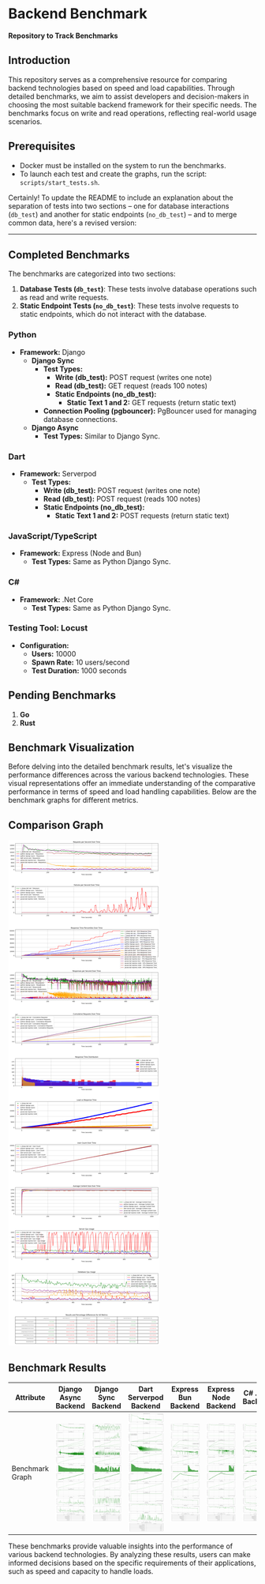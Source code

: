 # Backend Benchmark

**Repository to Track Benchmarks**

## Introduction
This repository serves as a comprehensive resource for comparing backend technologies based on speed and load capabilities. Through detailed benchmarks, we aim to assist developers and decision-makers in choosing the most suitable backend framework for their specific needs. The benchmarks focus on write and read operations, reflecting real-world usage scenarios.

## Prerequisites
- Docker must be installed on the system to run the benchmarks.
- To launch each test and create the graphs, run the script: `scripts/start_tests.sh`.


Certainly! To update the README to include an explanation about the separation of tests into two sections – one for database interactions (`db_test`) and another for static endpoints (`no_db_test`) – and to merge common data, here's a revised version:

---

## Completed Benchmarks

The benchmarks are categorized into two sections:

1. **Database Tests (`db_test`)**: These tests involve database operations such as read and write requests.
2. **Static Endpoint Tests (`no_db_test`)**: These tests involve requests to static endpoints, which do not interact with the database.

### Python
- **Framework:** Django
  - **Django Sync**
    - **Test Types:**
      - **Write (db_test):** POST request (writes one note)
      - **Read (db_test):** GET request (reads 100 notes)
      - **Static Endpoints (no_db_test):**
        - **Static Text 1 and 2:** GET requests (return static text)
    - **Connection Pooling (pgbouncer):** PgBouncer used for managing database connections.
  - **Django Async**
    - **Test Types:** Similar to Django Sync.

### Dart
- **Framework:** Serverpod
  - **Test Types:**
    - **Write (db_test):** POST request (writes one note)
    - **Read (db_test):** POST request (reads 100 notes)
    - **Static Endpoints (no_db_test):**
      - **Static Text 1 and 2:** POST requests (return static text)

### JavaScript/TypeScript
- **Framework:** Express (Node and Bun)
  - **Test Types:** Same as Python Django Sync.

### C#
- **Framework:** .Net Core
  - **Test Types:** Same as Python Django Sync.

### Testing Tool: Locust
- **Configuration:**
  - **Users:** 10000
  - **Spawn Rate:** 10 users/second
  - **Test Duration:** 1000 seconds

## Pending Benchmarks

1. **Go**
2. **Rust**




## Benchmark Visualization

Before delving into the detailed benchmark results, let's visualize the performance differences across the various backend technologies. These visual representations offer an immediate understanding of the comparative performance in terms of speed and load handling capabilities. Below are the benchmark graphs for different metrics.

## Comparison Graph
![Comparison Graph](comparison_graph.png?v=1706350365)

## Benchmark Results


| Attribute            | Django Async Backend                                                                 | Django Sync Backend                                                                | Dart Serverpod Backend                                                              | Express Bun Backend                                                                 | Express Node Backend                                                                | C# .NET Backend                                                                     |
|----------------------|--------------------------------------------------------------------------------------|------------------------------------------------------------------------------------|-------------------------------------------------------------------------------------|-------------------------------------------------------------------------------------|-------------------------------------------------------------------------------------|-------------------------------------------------------------------------------------|
| Benchmark Graph      | ![Django Async Backend Benchmark Graph](/backends/python/django-async/tests/results/graph.png?v=1706350365) | ![Django Sync Backend Benchmark Graph](/backends/python/django-sync/tests/results/graph.png?v=1706350365) | ![Dart Serverpod Backend Benchmark Graph](/backends/dart/server-pod/tests/results/graph.png?v=1706350365) | ![Express Bun Backend Benchmark Graph](/backends/javascript/express-bun/tests/results/graph.png?v=1706350365) | ![Express Node Backend Benchmark Graph](/backends/javascript/express-node/tests/results/graph.png?v=1706350365) | ![C# .NET Backend Benchmark Graph](/backends/c_sharp/dot-net/tests/results/graph.png?v=1706350365) |


These benchmarks provide valuable insights into the performance of various backend technologies. By analyzing these results, users can make informed decisions based on the specific requirements of their applications, such as speed and capacity to handle loads.
